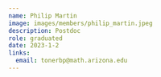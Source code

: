```yaml
---
name: Philip Martin
image: images/members/philip_martin.jpeg
description: Postdoc
role: graduated
date: 2023-1-2
links:
  email: tonerbp@math.arizona.edu
---
```

